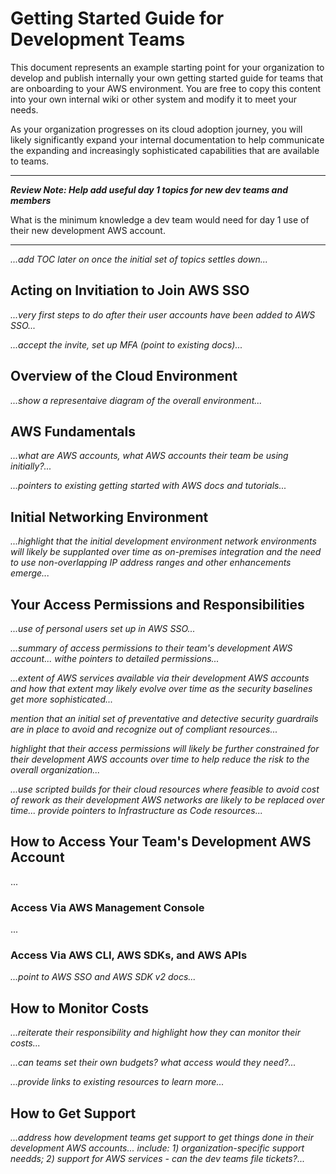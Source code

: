# Getting Started Guide for Development Teams

This document represents an example starting point for your organization to develop and publish internally your own getting started guide for teams that are onboarding to your AWS environment.  You are free to copy this content into your own internal wiki or other system and modify it to meet your needs.

As your organization progresses on its cloud adoption journey, you will likely significantly expand your internal documentation to help communicate the expanding and increasingly sophisticated capabilities that are available to teams.

---
***Review Note: Help add useful day 1 topics for new dev teams and members***

What is the minimum knowledge a dev team would need for day 1 use of their new development AWS account.

----

*...add TOC later on once the initial set of topics settles down...*

## Acting on Invitiation to Join AWS SSO

*...very first steps to do after their user accounts have been added to AWS SSO...*

*...accept the invite, set up MFA (point to existing docs)...*

## Overview of the Cloud Environment

*...show a representaive diagram of the overall environment...*

## AWS Fundamentals

*...what are AWS accounts, what AWS accounts their team be using initially?...*

*...pointers to existing getting started with AWS docs and tutorials...*

## Initial Networking Environment

*...highlight that the initial development environment network environments will likely be supplanted over time as on-premises integration and the need to use non-overlapping IP address ranges and other enhancements emerge...*

## Your Access Permissions and Responsibilities

*...use of personal users set up in AWS SSO...*

*...summary of access permissions to their team's development AWS account... withe pointers to detailed permissions...*

*...extent of AWS services available via their development AWS accounts and how that extent may likely evolve over time as the security baselines get more sophisticated...*

*mention that an initial set of preventative and detective security guardrails are in place to avoid and recognize out of compliant resources...*

*highlight that their access permissions will likely be further constrained for their development AWS accounts over time to help reduce the risk to the overall organization...*

*...use scripted builds for their cloud resources where feasible to avoid cost of rework as their development AWS networks are likely to be replaced over time... provide pointers to Infrastructure as Code resources...*

## How to Access Your Team's Development AWS Account

...

### Access Via AWS Management Console

...

### Access Via AWS CLI, AWS SDKs, and AWS APIs

*...point to AWS SSO and AWS SDK v2 docs...*


## How to Monitor Costs

*...reiterate their responsibility and highlight how they can monitor their costs...*

*...can teams set their own budgets? what access would they need?...*

*...provide links to existing resources to learn more...*

## How to Get Support

*...address how development teams get support to get things done in their development AWS accounts... include: 1) organization-specific support needds; 2) support for AWS services - can the dev teams file tickets?...*

